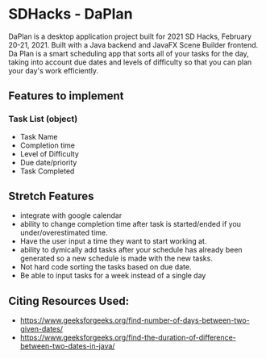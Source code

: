 # SDHacks - DaPlan
DaPlan is a desktop application project built for 2021 SD Hacks, February 20-21, 2021. Built with a Java backend and JavaFX Scene Builder frontend. Da Plan is a smart scheduling app that sorts all of your tasks for the day, taking into account due dates and levels of difficulty so that you can plan your day's work efficiently.

## Features to implement 

### Task List (object)
- Task Name
- Completion time 
- Level of Difficulty 
- Due date/priority 
- Task Completed

## Stretch Features 
- integrate with google calendar 
- ability to change completion time after task is started/ended if you under/overestimated time.
- Have the user input a time they want to start working at. 
- ability to dymically add tasks after your schedule has already been generated so a new schedule is made with the new tasks. 
- Not hard code sorting the tasks based on due date. 
- Be able to input tasks for a week instead of a single day 

## Citing Resources Used:
- https://www.geeksforgeeks.org/find-number-of-days-between-two-given-dates/
- https://www.geeksforgeeks.org/find-the-duration-of-difference-between-two-dates-in-java/
